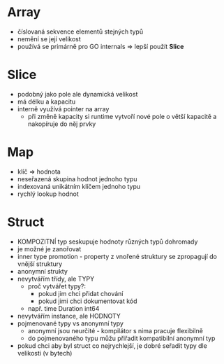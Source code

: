 # Array
- číslovaná sekvence elementů stejných typů
- nemění se její velikost
- používá se primárně pro GO internals => lepší použít **Slice**

# Slice
- podobný jako pole ale dynamická velikost
- má délku a kapacitu
- interně využívá pointer na array
  - při změně kapacity si runtime vytvoří nové pole o větší kapacitě a nakopíruje do něj prvky

# Map
- klíč => hodnota
- neseřazená skupina hodnot jednoho typu
- indexovaná unikátním klíčem jednoho typu
- rychlý lookup hodnot

# Struct
- KOMPOZITNÍ typ seskupuje hodnoty různých typů dohromady
- je možné je zanořovat
- inner type promotion - property z vnořené struktury se zpropagují do vnější struktury
- anonymní strukty
- nevytvářím třídy, ale TYPY
  - proč vytvářet typy?:
    - pokud jim chci přidat chování
    - pokud jimi chci dokumentovat kód
  - např. time Duration int64
- nevytvářím instance, ale HODNOTY
- pojmenované typy vs anonymní typy
  - anonymní jsou neurčité - kompilátor s nima pracuje flexibilně
  - do pojmenovaného typu můžu přiřadit kompatibilní anonymní typ
- pokud chci aby byl struct co nejrychlejší, je dobré seřadit typy dle velikosti (v bytech)
